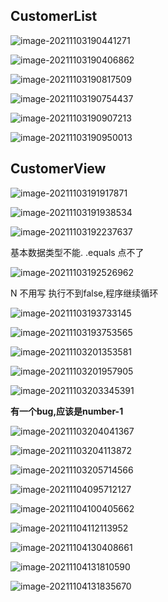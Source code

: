 ## CustomerList



![image-20211103190441271](https://raw.githubusercontent.com/EXsYang/PicGo-images-hosting/main/images/image-20211103190441271.png)





![image-20211103190406862](https://raw.githubusercontent.com/EXsYang/PicGo-images-hosting/main/images/image-20211103190406862.png)





![image-20211103190817509](https://raw.githubusercontent.com/EXsYang/PicGo-images-hosting/main/images/image-20211103190817509.png)


![image-20211103190754437](https://raw.githubusercontent.com/EXsYang/PicGo-images-hosting/main/images/image-20211103190754437.png)





![image-20211103190907213](https://raw.githubusercontent.com/EXsYang/PicGo-images-hosting/main/images/image-20211103190907213.png)





![image-20211103190950013](https://raw.githubusercontent.com/EXsYang/PicGo-images-hosting/main/images/image-20211103190950013.png)



## CustomerView

![image-20211103191917871](https://raw.githubusercontent.com/EXsYang/PicGo-images-hosting/main/images/image-20211103191917871.png)

![image-20211103191938534](https://raw.githubusercontent.com/EXsYang/PicGo-images-hosting/main/images/image-20211103191938534.png)

![image-20211103192237637](https://raw.githubusercontent.com/EXsYang/PicGo-images-hosting/main/images/image-20211103192237637.png)

基本数据类型不能.   .equals 点不了

![image-20211103192526962](https://raw.githubusercontent.com/EXsYang/PicGo-images-hosting/main/images/image-20211103192526962.png)

N 不用写 执行不到false,程序继续循环

![image-20211103193733145](https://raw.githubusercontent.com/EXsYang/PicGo-images-hosting/main/images/image-20211103193733145.png)



![image-20211103193753565](https://raw.githubusercontent.com/EXsYang/PicGo-images-hosting/main/images/image-20211103193753565.png)



![image-20211103201353581](https://raw.githubusercontent.com/EXsYang/PicGo-images-hosting/main/images/image-20211103201353581.png)





![image-20211103201957905](https://raw.githubusercontent.com/EXsYang/PicGo-images-hosting/main/images/image-20211103201957905.png)

![image-20211103203345391](https://raw.githubusercontent.com/EXsYang/PicGo-images-hosting/main/images/image-20211103203345391.png)

**有一个bug,应该是number-1**





![image-20211103204041367](https://raw.githubusercontent.com/EXsYang/PicGo-images-hosting/main/images/image-20211103204041367.png)

![image-20211103204113872](https://raw.githubusercontent.com/EXsYang/PicGo-images-hosting/main/images/image-20211103204113872.png)

![image-20211103205714566](https://raw.githubusercontent.com/EXsYang/PicGo-images-hosting/main/images/image-20211103205714566.png)

![image-20211104095712127](https://raw.githubusercontent.com/EXsYang/PicGo-images-hosting/main/images/image-20211104095712127.png)

![image-20211104100405662](https://raw.githubusercontent.com/EXsYang/PicGo-images-hosting/main/images/image-20211104100405662.png)

![image-20211104112113952](https://raw.githubusercontent.com/EXsYang/PicGo-images-hosting/main/images/image-20211104112113952.png)

![image-20211104130408661](https://raw.githubusercontent.com/EXsYang/PicGo-images-hosting/main/images/image-20211104130408661.png)

![image-20211104131810590](https://raw.githubusercontent.com/EXsYang/PicGo-images-hosting/main/images/image-20211104131810590.png)

![image-20211104131835670](https://raw.githubusercontent.com/EXsYang/PicGo-images-hosting/main/images/image-20211104131835670.png)
